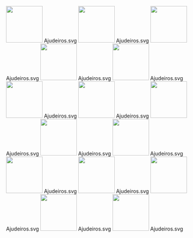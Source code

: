 <img src="https://lffg.github.io/svg/ajudeiros.svg" height="100px" width="100px" />
Ajudeiros.svg

<img src="https://lffg.github.io/svg/ajudeiros.svg" height="100px" width="100px" />
Ajudeiros.svg

<img src="https://lffg.github.io/svg/ajudeiros.svg" height="100px" width="100px" />
Ajudeiros.svg

<img src="https://lffg.github.io/svg/ajudeiros.svg" height="100px" width="100px" />
Ajudeiros.svg

<img src="https://lffg.github.io/svg/ajudeiros.svg" height="100px" width="100px" />
Ajudeiros.svg

<img src="https://lffg.github.io/svg/ajudeiros.svg" height="100px" width="100px" />
Ajudeiros.svg

<img src="https://lffg.github.io/svg/ajudeiros.svg" height="100px" width="100px" />
Ajudeiros.svg

<img src="https://lffg.github.io/svg/ajudeiros.svg" height="100px" width="100px" />
Ajudeiros.svg

<img src="https://lffg.github.io/svg/ajudeiros.svg" height="100px" width="100px" />
Ajudeiros.svg

<img src="https://lffg.github.io/svg/ajudeiros.svg" height="100px" width="100px" />
Ajudeiros.svg

<img src="https://lffg.github.io/svg/ajudeiros.svg" height="100px" width="100px" />
Ajudeiros.svg

<img src="https://lffg.github.io/svg/ajudeiros.svg" height="100px" width="100px" />
Ajudeiros.svg

<img src="https://lffg.github.io/svg/ajudeiros.svg" height="100px" width="100px" />
Ajudeiros.svg

<img src="https://lffg.github.io/svg/ajudeiros.svg" height="100px" width="100px" />
Ajudeiros.svg

<img src="https://lffg.github.io/svg/ajudeiros.svg" height="100px" width="100px" />
Ajudeiros.svg
